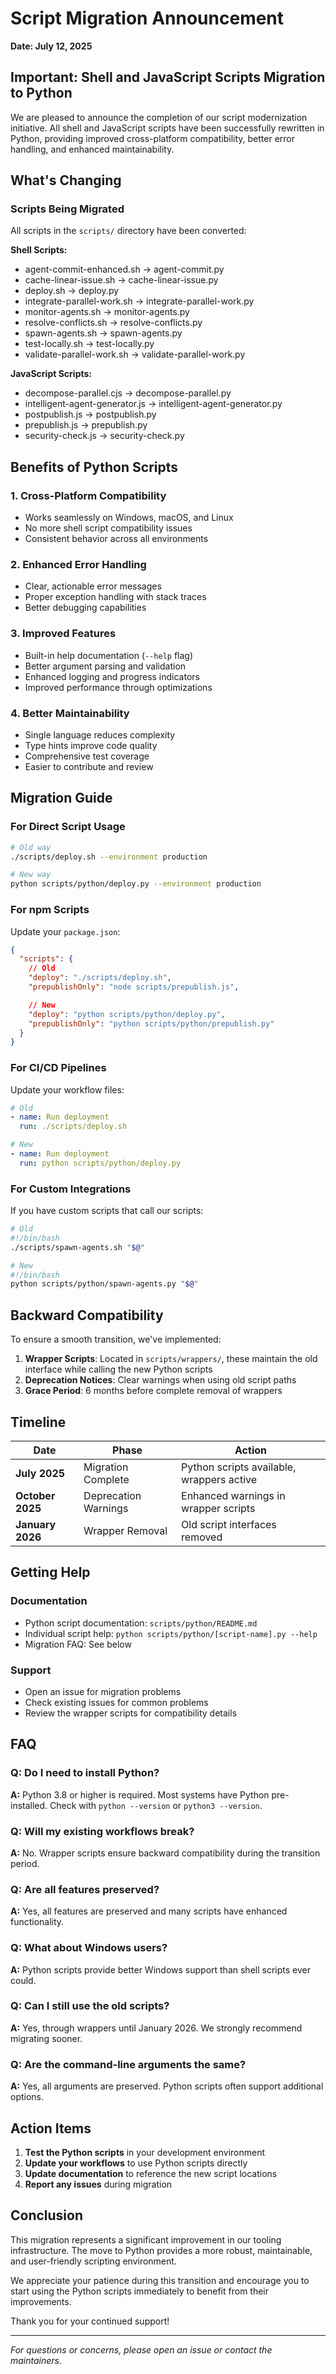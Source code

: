 # Script Migration Announcement

**Date: July 12, 2025**

## Important: Shell and JavaScript Scripts Migration to Python

We are pleased to announce the completion of our script modernization initiative. All shell and JavaScript scripts have been successfully rewritten in Python, providing improved cross-platform compatibility, better error handling, and enhanced maintainability.

## What's Changing

### Scripts Being Migrated

All scripts in the `scripts/` directory have been converted:

**Shell Scripts:**

- agent-commit-enhanced.sh → agent-commit.py
- cache-linear-issue.sh → cache-linear-issue.py
- deploy.sh → deploy.py
- integrate-parallel-work.sh → integrate-parallel-work.py
- monitor-agents.sh → monitor-agents.py
- resolve-conflicts.sh → resolve-conflicts.py
- spawn-agents.sh → spawn-agents.py
- test-locally.sh → test-locally.py
- validate-parallel-work.sh → validate-parallel-work.py

**JavaScript Scripts:**

- decompose-parallel.cjs → decompose-parallel.py
- intelligent-agent-generator.js → intelligent-agent-generator.py
- postpublish.js → postpublish.py
- prepublish.js → prepublish.py
- security-check.js → security-check.py

## Benefits of Python Scripts

### 1. Cross-Platform Compatibility

- Works seamlessly on Windows, macOS, and Linux
- No more shell script compatibility issues
- Consistent behavior across all environments

### 2. Enhanced Error Handling

- Clear, actionable error messages
- Proper exception handling with stack traces
- Better debugging capabilities

### 3. Improved Features

- Built-in help documentation (`--help` flag)
- Better argument parsing and validation
- Enhanced logging and progress indicators
- Improved performance through optimizations

### 4. Better Maintainability

- Single language reduces complexity
- Type hints improve code quality
- Comprehensive test coverage
- Easier to contribute and review

## Migration Guide

### For Direct Script Usage

```bash
# Old way
./scripts/deploy.sh --environment production

# New way
python scripts/python/deploy.py --environment production
```

### For npm Scripts

Update your `package.json`:

```json
{
  "scripts": {
    // Old
    "deploy": "./scripts/deploy.sh",
    "prepublishOnly": "node scripts/prepublish.js",

    // New
    "deploy": "python scripts/python/deploy.py",
    "prepublishOnly": "python scripts/python/prepublish.py"
  }
}
```

### For CI/CD Pipelines

Update your workflow files:

```yaml
# Old
- name: Run deployment
  run: ./scripts/deploy.sh

# New
- name: Run deployment
  run: python scripts/python/deploy.py
```

### For Custom Integrations

If you have custom scripts that call our scripts:

```bash
# Old
#!/bin/bash
./scripts/spawn-agents.sh "$@"

# New
#!/bin/bash
python scripts/python/spawn-agents.py "$@"
```

## Backward Compatibility

To ensure a smooth transition, we've implemented:

1. **Wrapper Scripts**: Located in `scripts/wrappers/`, these maintain the old interface while calling the new Python scripts
2. **Deprecation Notices**: Clear warnings when using old script paths
3. **Grace Period**: 6 months before complete removal of wrappers

## Timeline

| Date             | Phase                | Action                                    |
| ---------------- | -------------------- | ----------------------------------------- |
| **July 2025**    | Migration Complete   | Python scripts available, wrappers active |
| **October 2025** | Deprecation Warnings | Enhanced warnings in wrapper scripts      |
| **January 2026** | Wrapper Removal      | Old script interfaces removed             |

## Getting Help

### Documentation

- Python script documentation: `scripts/python/README.md`
- Individual script help: `python scripts/python/[script-name].py --help`
- Migration FAQ: See below

### Support

- Open an issue for migration problems
- Check existing issues for common problems
- Review the wrapper scripts for compatibility details

## FAQ

### Q: Do I need to install Python?

**A:** Python 3.8 or higher is required. Most systems have Python pre-installed. Check with `python --version` or `python3 --version`.

### Q: Will my existing workflows break?

**A:** No. Wrapper scripts ensure backward compatibility during the transition period.

### Q: Are all features preserved?

**A:** Yes, all features are preserved and many scripts have enhanced functionality.

### Q: What about Windows users?

**A:** Python scripts provide better Windows support than shell scripts ever could.

### Q: Can I still use the old scripts?

**A:** Yes, through wrappers until January 2026. We strongly recommend migrating sooner.

### Q: Are the command-line arguments the same?

**A:** Yes, all arguments are preserved. Python scripts often support additional options.

## Action Items

1. **Test the Python scripts** in your development environment
2. **Update your workflows** to use Python scripts directly
3. **Update documentation** to reference the new script locations
4. **Report any issues** during migration

## Conclusion

This migration represents a significant improvement in our tooling infrastructure. The move to Python provides a more robust, maintainable, and user-friendly scripting environment.

We appreciate your patience during this transition and encourage you to start using the Python scripts immediately to benefit from their improvements.

Thank you for your continued support!

---

_For questions or concerns, please open an issue or contact the maintainers._
